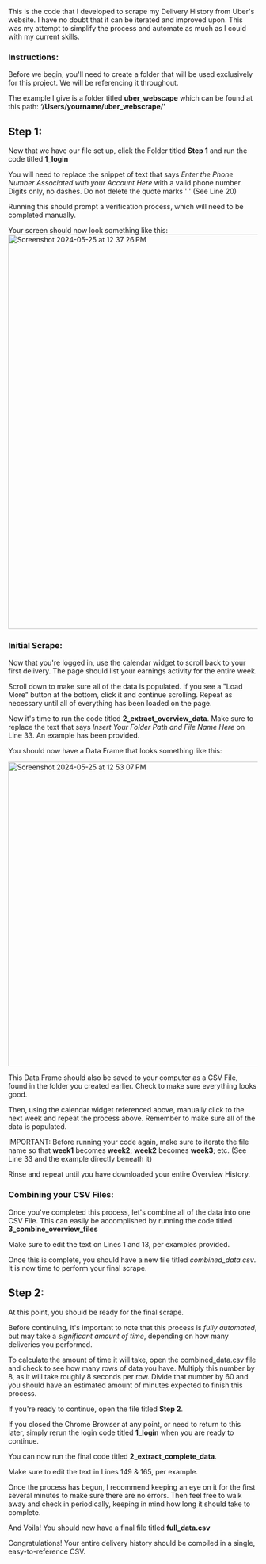 This is the code that I developed to scrape my Delivery History from Uber's website. I have no doubt that it can be iterated and improved upon. This was my attempt to simplify the process and automate as much as I could with my current skills.

### Instructions:

Before we begin, you'll need to create a folder that will be used exclusively for this project. We will be referencing it throughout.

The example I give is a folder titled **uber_webscape** which can be found at this path:
**‘/Users/yourname/uber_webscrape/’**

## Step 1:

Now that we have our file set up, click the Folder titled **Step 1** and run the code titled **1_login**

You will need to replace the snippet of text that says _Enter the Phone Number Associated with your Account Here_ with a valid phone number. Digits only, no dashes. Do not delete the quote marks ' '  (See Line 20)

Running this should prompt a verification process, which will need to be completed manually.

Your screen should now look something like this: <img width="797" alt="Screenshot 2024-05-25 at 12 37 26 PM" src="https://github.com/ThatOneGuy1821/Scraping-Your-Uber-Driver-Data/assets/142834049/d7fda5a2-b52c-41e3-964a-0e1e12e2616e">

### Initial Scrape:

Now that you're logged in, use the calendar widget to scroll back to your first delivery. The page should list your earnings activity for the entire week.

Scroll down to make sure all of the data is populated. If you see a "Load More" button at the bottom, click it and continue scrolling. Repeat as necessary until all of everything has been loaded on the page.

Now it's time to run the code titled **2_extract_overview_data**. Make sure to replace the text that says _Insert Your Folder Path and File Name Here_ on Line 33. An example has been provided.

You should now have a Data Frame that looks something like this: 

<img width="615" alt="Screenshot 2024-05-25 at 12 53 07 PM" src="https://github.com/ThatOneGuy1821/Scraping-Your-Uber-Driver-Data/assets/142834049/cff87b0c-2a7f-4b9c-94fd-69e9d5431837">

This Data Frame should also be saved to your computer as a CSV File, found in the folder you created earlier. Check to make sure everything looks good.

Then, using the calendar widget referenced above, manually click to the next week and repeat the process above. Remember to make sure all of the data is populated.

IMPORTANT: Before running your code again, make sure to iterate the file name so that **week1** becomes **week2**; **week2** becomes **week3**; etc. (See Line 33 and the example directly beneath it)

Rinse and repeat until you have downloaded your entire Overview History.

### Combining your CSV Files:

Once you've completed this process, let's combine all of the data into one CSV File. This can easily be accomplished by running the code titled **3_combine_overview_files** 

Make sure to edit the text on Lines 1 and 13, per examples provided.

Once this is complete, you should have a new file titled _combined_data.csv_. It is now time to perform your final scrape.

## Step 2:

At this point, you should be ready for the final scrape.

Before continuing, it's important to note that this process is _fully automated_, but may take a _significant amount of time_, depending on how many deliveries you performed.

To calculate the amount of time it will take, open the combined_data.csv file and check to see how many rows of data you have. Multiply this number by 8, as it will take roughly 8 seconds per row. Divide that number by 60 and you should have an estimated amount of minutes expected to finish this process.

If you're ready to continue, open the file titled **Step 2**.

If you closed the Chrome Browser at any point, or need to return to this later, simply rerun the login code titled **1_login** when you are ready to continue.

You can now run the final code titled **2_extract_complete_data**.

Make sure to edit the text in Lines 149 & 165, per example.

Once the process has begun, I recommend keeping an eye on it for the first several minutes to make sure there are no errors. Then feel free to walk away and check in periodically, keeping in mind how long it should take to complete.

And Voila!
You should now have a final file titled **full_data.csv**

Congratulations! Your entire delivery history should be compiled in a single, easy-to-reference CSV.
